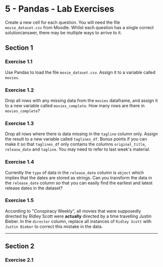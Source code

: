 # 5 - Pandas - Lab Exercises
Create a new cell for each question. You will need the file `movie_dataset.csv` from Moodle. Whilst each question has a single correct solution/answer, there may be multiple ways to arrive to it.

## Section 1
### Exercise 1.1
Use Pandas to load the file `movie_dataset.csv`. Assign it to a variable called `movies`.

### Exercise 1.2
Drop all rows with any missing data from the `movies` dataframe, and assign it to a new variable called `movies_complete`. How many rows are there in `movies_complete`?

### Exercise 1.3
Drop all rows where there is data missing in the `tagline` column only. Assign the result to a new variable called `taglines_df`. Bonus points if you can make it so that `taglines_df` only contains the columns `original_title`, `release_date` and `tagline`. You may need to refer to last week's material.

### Exercise 1.4
Currently the `type` of data in the `release_date` column is `object` which implies that the dates are stored as strings. Can you transform the data in the `release_date` column so that you can easily find the earliest and latest release dates in the dataset?

### Exercise 1.5
According to "Conspiracy Weekly", all movies that were supposedly directed by Ridley Scott were **actually** directed by a time travelling Justin Bieber. In the `director` column, replace all instances of `Ridley Scott` with `Justin Bieber` to correct this mistake in the data. 

---

## Section 2
### Exercise 2.1
